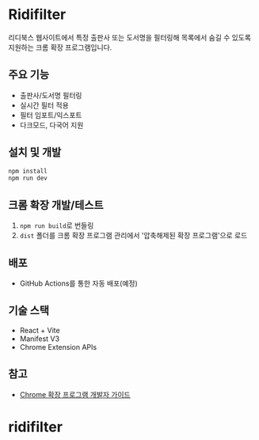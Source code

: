 # Ridifilter

리디북스 웹사이트에서 특정 출판사 또는 도서명을 필터링해 목록에서 숨길 수 있도록 지원하는 크롬 확장 프로그램입니다.

## 주요 기능
- 출판사/도서명 필터링
- 실시간 필터 적용
- 필터 임포트/익스포트
- 다크모드, 다국어 지원

## 설치 및 개발
```bash
npm install
npm run dev
```

## 크롬 확장 개발/테스트
1. `npm run build`로 번들링
2. `dist` 폴더를 크롬 확장 프로그램 관리에서 '압축해제된 확장 프로그램'으로 로드

## 배포
- GitHub Actions를 통한 자동 배포(예정)

## 기술 스택
- React + Vite
- Manifest V3
- Chrome Extension APIs

## 참고
- [Chrome 확장 프로그램 개발자 가이드](https://developer.chrome.com/docs/extensions/mv3/)
# ridifilter

